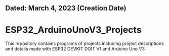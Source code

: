 ## Dated: March 4, 2023 (Creation Date)
# ESP32_ArduinoUnoV3_Projects
This repository contains programs of projects including project descriptions and details made with ESP32 DEVKIT DOIT V1 and Arduino Uno V3
